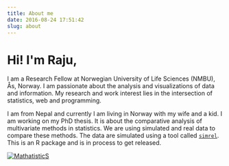 ```yaml
---
title: About me
date: 2016-08-24 17:51:42
slug: about
---
```


# Hi! I'm Raju,

<div class="row">
<div class="col-8">

I am a Research Fellow at Norwegian University of Life Sciences (NMBU), Ås, Norway. I am passionate about the analysis and visualizations of data and information. My research and work interest lies in the intersection of statistics, web and programming.

I am from Nepal and currently I am living in Norway with my wife and a kid. I am working on my PhD thesis. It is about the comparative analysis of multivariate methods in statistics. We are using simulated and real data to compare these methods. The data are simulated using a tool called [`simrel`](http://simulatr.github.io/simrel). This is an R package and is in process to get released.

</div>
<div class="col-4">
<div class="LI-profile-badge"  data-version="v1" data-size="medium" data-locale="en_US" data-type="vertical" data-theme="dark" data-vanity="therimalaya">
  <a class="LI-simple-link" href='https://no.linkedin.com/in/therimalaya?trk=profile-badge'>
    <img src="./images/LinkedIn.png" alt="MathatisticS" />
  </a>
</div>
</div>
</div>

<script type="text/javascript" src="https://platform.linkedin.com/badges/js/profile.js" async defer></script>

